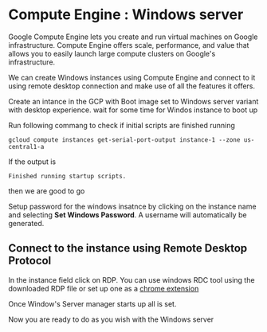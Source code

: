 # Compute Engine : Windows server
Google Compute Engine lets you create and run virtual machines on Google infrastructure. Compute Engine offers scale, performance, and value that allows you to easily launch large compute clusters on Google's infrastructure.

We can create Windows instances using Compute Engine and connect to it using remote desktop connection and make use of all the features it offers.

Create an intance in the GCP with Boot image set to Windows server variant with desktop experience. wait for some time for Windos instance to boot up

Run following commang to check if initial  scripts are finished running
```
gcloud compute instances get-serial-port-output instance-1 --zone us-central1-a
```
If the output is
```
Finished running startup scripts.
```
then we are good to go

Setup password for the windows insatnce by clicking on the instance name and selecting **Set Windows Password**. A username will automatically be generated.

## Connect to the instance using Remote Desktop Protocol
In the instance field click on RDP. You can use windows RDC tool using the downloaded RDP file or set up one as a [chrome extension](https://chrome.google.com/webstore/detail/chrome-rdp-for-google-clo/mpbbnannobiobpnfblimoapbephgifkm)

Once Window's Server manager starts up all is set.

Now you are ready to do as you wish with the Windows server

